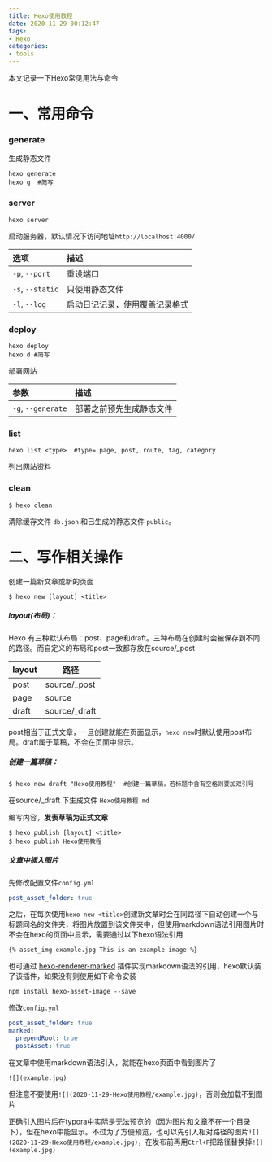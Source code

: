 ```yaml
---
title: Hexo使用教程
date: 2020-11-29 00:12:47
tags:
- Hexo
categories:
- tools
---
```


本文记录一下Hexo常见用法与命令
<!-- more -->
 

# 一、常用命令

### generate

生成静态文件

```shell
hexo generate
hexo g  #简写
```

### server

```
hexo server
```

启动服务器，默认情况下访问地址`http://localhost:4000/`

| 选项             | 描述                           |
| :--------------- | :----------------------------- |
| `-p`, `--port`   | 重设端口                       |
| `-s`, `--static` | 只使用静态文件                 |
| `-l`, `--log`    | 启动日记记录，使用覆盖记录格式 |

### deploy

```shell
hexo deploy
hexo d #简写
```

部署网站

| 参数               | 描述                     |
| :----------------- | :----------------------- |
| `-g`, `--generate` | 部署之前预先生成静态文件 |

### list

```shell
hexo list <type>  #type= page, post, route, tag, category
```

列出网站资料

### clean

```
$ hexo clean
```

清除缓存文件 `db.json` 和已生成的静态文件 `public`。





# 二、写作相关操作

创建一篇新文章或新的页面

```
$ hexo new [layout] <title>
```

##### layout(布局)：

Hexo 有三种默认布局：post、page和draft。三种布局在创建时会被保存到不同的路径。而自定义的布局和post一致都存放在source/_post

| layout | 路径          |
| ------ | ------------- |
| post   | source/_post  |
| page   | source        |
| draft  | source/_draft |

post相当于正式文章，一旦创建就能在页面显示，`hexo new`时默认使用post布局。draft属于草稿，不会在页面中显示。

##### 创建一篇草稿：

```shell
$ hexo new draft "Hexo使用教程"  #创建一篇草稿，若标题中含有空格则要加双引号
```

在source/_draft 下生成文件 `Hexo使用教程.md`

编写内容，**发表草稿为正式文章**

```shell
$ hexo publish [layout] <title>
$ hexo publish Hexo使用教程
```

##### 文章中插入图片

先修改配置文件`config.yml` 

```yaml
post_asset_folder: true
```

之后，在每次使用`hexo new <title>`创建新文章时会在同路径下自动创建一个与标题同名的文件夹，将图片放置到该文件夹中，但使用markdown语法引用图片时不会在hexo的页面中显示，需要通过以下hexo语法引用 

```
{% asset_img example.jpg This is an example image %}
```

也可通过 [hexo-renderer-marked](https://github.com/hexojs/hexo-renderer-marked) 插件实现markdown语法的引用，hexo默认装了该插件，如果没有则使用如下命令安装

```shell
npm install hexo-asset-image --save 
```

修改`config.yml`

```yaml
post_asset_folder: true
marked:
  prependRoot: true
  postAsset: true
```

在文章中使用markdown语法引入，就能在hexo页面中看到图片了

```
![](example.jpg)
```

但注意不要使用`![](2020-11-29-Hexo使用教程/example.jpg)`，否则会加载不到图片

正确引入图片后在typora中实际是无法预览的（因为图片和文章不在一个目录下），但在hexo中能显示。不过为了方便预览，也可以先引入相对路径的图片`![](2020-11-29-Hexo使用教程/example.jpg)`，在发布前再用`Ctrl+F`把路径替换掉``![](example.jpg)``

